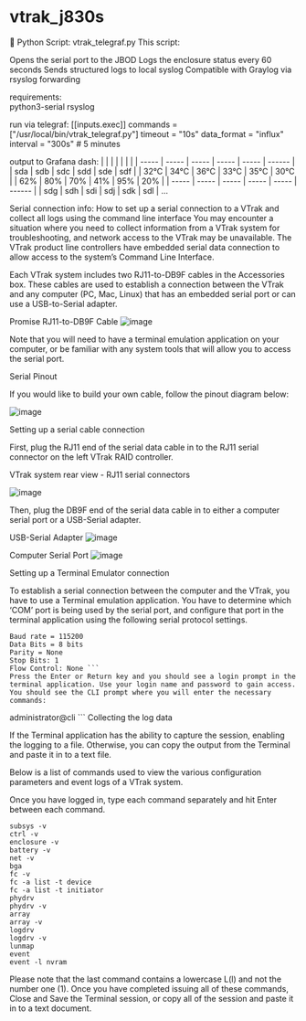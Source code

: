 # vtrak_j830s

🔧 Python Script: vtrak_telegraf.py
This script:

Opens the serial port to the JBOD
Logs the enclosure status every 60 seconds
Sends structured logs to local syslog
Compatible with Graylog via rsyslog forwarding

requirements:  
python3-serial rsyslog

run via telegraf:
[[inputs.exec]]
  commands = ["/usr/local/bin/vtrak_telegraf.py"]
  timeout = "10s"
  data_format = "influx"
  interval = "300s"  # 5 minutes


output to Grafana dash:
|   |    |   |   |   |    |
| ----- | ----- | ----- | ----- | ----- | ------ |
| sda  | sdb  | sdc  | sdd  | sde  | sdf  |
| 32°C | 34°C | 36°C | 33°C | 35°C | 30°C |
| 62%  | 80%  | 70%  | 41%  | 95%  | 20%  |
| ----- | ----- | ----- | ----- | ----- | ------ |
| sdg  | sdh  | sdi  | sdj  | sdk  | sdl  |
...


Serial connection info:
How to set up a serial connection to a VTrak and collect all logs using the command line interface
You may encounter a situation where you need to collect information from a VTrak system for troubleshooting, and network access to the VTrak may be unavailable. The VTrak product line controllers have embedded serial data connection to allow access to the system’s Command Line Interface.

Each VTrak system includes two RJ11-to-DB9F cables in the Accessories box. These cables are used to establish a connection between the VTrak and any computer (PC, Mac, Linux) that has an embedded serial port or can use a USB-to-Serial adapter.

Promise RJ11-to-DB9F Cable
![image](https://github.com/user-attachments/assets/f4c0736b-1343-4249-9a35-e60d71c7bba6)


Note that you will need to have a terminal emulation application on your computer, or be familiar with any system tools that will allow you to access the serial port.

Serial Pinout

If you would like to build your own cable, follow the pinout diagram below:

![image](https://github.com/user-attachments/assets/34a1ad27-f35d-4199-be80-7da2e83923cd)


Setting up a serial cable connection

First, plug the RJ11 end of the serial data cable in to the RJ11 serial connector on the left VTrak RAID controller.

VTrak system rear view - RJ11 serial connectors

![image](https://github.com/user-attachments/assets/5c066fe9-d419-47b3-b72d-0eca07c9a805)


Then, plug the DB9F end of the serial data cable in to either a computer serial port or a USB-Serial adapter.

USB-Serial Adapter
![image](https://github.com/user-attachments/assets/7d8a4dcc-d9e2-48c1-8999-618d1a1ce84e)


Computer Serial Port
![image](https://github.com/user-attachments/assets/977dfdb9-6d96-4ae1-9863-e30f689ba3cc)


Setting up a Terminal Emulator connection

To establish a serial connection between the computer and the VTrak, you have to use a Terminal emulation application. You have to determine which ‘COM’ port is being used by the serial port, and configure that port in the terminal application using the following serial protocol settings.
```
Baud rate = 115200
Data Bits = 8 bits
Parity = None
Stop Bits: 1
Flow Control: None ```
Press the Enter or Return key and you should see a login prompt in the terminal application. Use your login name and password to gain access. You should see the CLI prompt where you will enter the necessary commands:
```
administrator@cli ```
Collecting the log data

If the Terminal application has the ability to capture the session, enabling the logging to a file. Otherwise, you can copy the output from the Terminal and paste it in to a text file.

Below is a list of commands used to view the various configuration parameters and event logs of a VTrak system.

Once you have logged in, type each command separately and hit Enter between each command.
```
subsys -v
ctrl -v
enclosure -v
battery -v
net -v
bga
fc -v
fc -a list -t device
fc -a list -t initiator
phydrv
phydrv -v
array
array -v
logdrv
logdrv -v
lunmap
event
event -l nvram
```
Please note that the last command contains a lowercase L(l) and not the number one (1).
Once you have completed issuing all of these commands, Close and Save the Terminal session, or copy all of the session and paste it in to a text document.
